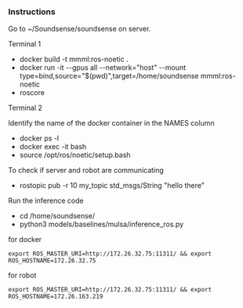 ### Instructions
Go to ~/Soundsense/soundsense on server.

Terminal 1 
- docker build -t mmml:ros-noetic .
- docker run -it --gpus all --network="host" --mount type=bind,source="$(pwd)",target=/home/soundsense mmml:ros-noetic
- roscore

Terminal 2 

Identify the name of the docker container in the NAMES column
- docker ps -l
- docker exec -it <name> bash
- source /opt/ros/noetic/setup.bash

To check if server and robot are communicating
- rostopic pub -r 10 my_topic std_msgs/String "hello there"

Run the inference code
- cd /home/soundsense/
- python3 models/baselines/mulsa/inference_ros.py


for docker
```
export ROS_MASTER_URI=http://172.26.32.75:11311/ && export ROS_HOSTNAME=172.26.32.75
```

for robot

```
export ROS_MASTER_URI=http://172.26.32.75:11311/ && export ROS_HOSTNAME=172.26.163.219
```